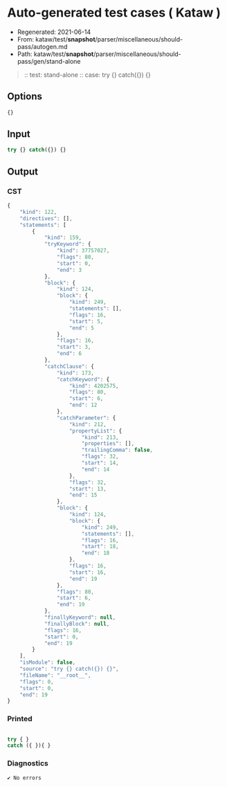 # Auto-generated test cases ( Kataw )
- Regenerated: 2021-06-14
- From: kataw/test/__snapshot__/parser/miscellaneous/should-pass/autogen.md
- Path: kataw/test/__snapshot__/parser/miscellaneous/should-pass/gen/stand-alone
> :: test: stand-alone
> :: case: try {} catch({}) {}
## Options

`````js
{}
`````
## Input

`````js
try {} catch({}) {}
`````
## Output

### CST

```javascript
{
    "kind": 122,
    "directives": [],
    "statements": [
        {
            "kind": 159,
            "tryKeyword": {
                "kind": 37757027,
                "flags": 80,
                "start": 0,
                "end": 3
            },
            "block": {
                "kind": 124,
                "block": {
                    "kind": 249,
                    "statements": [],
                    "flags": 16,
                    "start": 5,
                    "end": 5
                },
                "flags": 16,
                "start": 3,
                "end": 6
            },
            "catchClause": {
                "kind": 173,
                "catchKeyword": {
                    "kind": 4202575,
                    "flags": 80,
                    "start": 6,
                    "end": 12
                },
                "catchParameter": {
                    "kind": 212,
                    "propertyList": {
                        "kind": 213,
                        "properties": [],
                        "trailingComma": false,
                        "flags": 32,
                        "start": 14,
                        "end": 14
                    },
                    "flags": 32,
                    "start": 13,
                    "end": 15
                },
                "block": {
                    "kind": 124,
                    "block": {
                        "kind": 249,
                        "statements": [],
                        "flags": 16,
                        "start": 18,
                        "end": 18
                    },
                    "flags": 16,
                    "start": 16,
                    "end": 19
                },
                "flags": 80,
                "start": 6,
                "end": 19
            },
            "finallyKeyword": null,
            "finallyBlock": null,
            "flags": 16,
            "start": 0,
            "end": 19
        }
    ],
    "isModule": false,
    "source": "try {} catch({}) {}",
    "fileName": "__root__",
    "flags": 0,
    "start": 0,
    "end": 19
}
```

### Printed

```javascript

try { }
catch ({ }){ }

```

### Diagnostics

```javascript
✔ No errors
```


